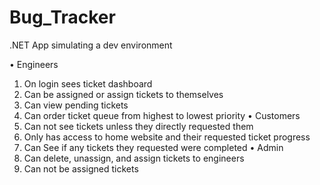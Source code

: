 # Bug_Tracker
.NET App simulating a dev environment

•	Engineers
1.	On login sees ticket dashboard
2.	Can be assigned or assign tickets to themselves
3.	Can view pending tickets
4.	Can order ticket queue from highest to lowest priority
•	Customers
1.	Can not see tickets unless they directly requested them
2.	Only has access to home website and their requested ticket progress
3.	Can See if any tickets they requested were completed
•	Admin
1.	Can delete, unassign, and assign tickets to engineers
2.	Can not be assigned tickets
